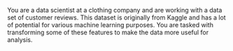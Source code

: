 You are a data scientist at a clothing company and are working with a data set of customer reviews. 
This dataset is originally from Kaggle and has a lot of potential for various machine learning purposes. 
You are tasked with transforming some of these features to make the data more useful for analysis.